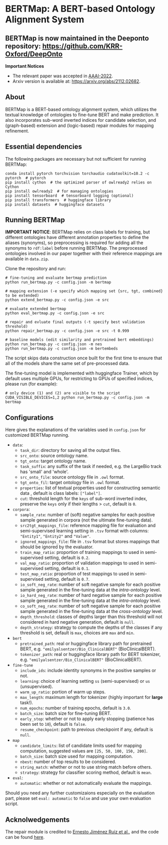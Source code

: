 # BERTMap: A BERT-based Ontology Alignment System

## BERTMap is now maintained in the Deeponto repository: https://github.com/KRR-Oxford/DeepOnto

**Important Notices**

- The relevant paper was accepted in [AAAI-2022](https://aaai.org/Conferences/AAAI-22/).
- Arxiv version is available at: https://arxiv.org/abs/2112.02682.


## About

BERTMap is a BERT-based ontology alignment system, which utilizes the textual knowledge of ontologies to fine-tune BERT and make prediction. It also incorporates sub-word inverted indices for candidate selection, and (graph-based) extension and (logic-based) repair modules for mapping refinement.

## Essential dependencies
The following packages are necessary but not sufficient for running BERTMap:
 ```
 conda install pytorch torchvision torchaudio cudatoolkit=10.2 -c pytorch  # pytorch
 pip install cython  # the optimized parser of owlready2 relies on Cython
 pip install owlready2  # for managing ontologies
 pip install tensorboard  # tensorboard logging (optional)
 pip install transformers  # huggingface library
 pip install datasets  # huggingface datasets
 ```

## Running BERTMap

**IMPORTANT NOTICE**: BERTMap relies on class labels for training, but different ontologies have different annotation properties to define the aliases (synonyms), so preprocessing is required for adding all the synonyms to ``rdf:label`` before running BERTMap. The preprocessed ontologies involved in our paper together with their reference mappings are available in ``data.zip``.

Clone the repository and run:
```
# fine-tuning and evaluate bertmap prediction 
python run_bertmap.py -c config.json -m bertmap

# mapping extension (-e specify which mapping set {src, tgt, combined} to be extended)
python extend_bertmap.py -c config.json -e src

# evaluate extended bertmap 
python eval_bertmap.py -c config.json -e src

# repair and evluate final outputs (-t specify best validation threshold)
python repair_bertmap.py -c config.json -e src -t 0.999

# baseline models (edit similarity and pretrained bert embeddings)
python run_bertmap.py -c config.json -m nes
python run_bertmap.py -c config.json -m bertembeds
```
The script skips data construction once built for the first time to ensure that all of the models 
share the same set of pre-processed data. 

The fine-tuning model is implemented with huggingface Trainer, which by default uses multiple GPUs, 
for restricting to GPUs of specified indices, please run (for example):
```
# only device (1) and (2) are visible to the script
CUDA_VISIBLE_DEVICES=1,2 python run_bertmap.py -c config.json -m bertmap 
```

## Configurations
Here gives the explanations of the variables used in `config.json` for customized BERTMap running.

- `data`:
  - ``task_dir``: directory for saving all the output files.
  - ``src_onto``: source ontology name.
  - ``tgt_onto``: target ontology name.
  - ``task_suffix``: any suffix of the task if needed, e.g. the LargeBio track has 'small' and 'whole'.
  - ``src_onto_file``: source ontology file in ``.owl`` format.
  - ``tgt_onto_fil``: target ontology file in ``.owl`` format.
  - ``properties``: list of textual properties used for constructing semantic data , default is class labels: ``["label"]``.
  - ``cut``: threshold length for the ``keys`` of sub-word inverted index, preserve the ``keys`` only if their lengths > ``cut``, default is ``0``.
- `corpora`:
  - `sample_rate`: number of (soft) negative samples for each positive sample generated in corpora (not the ultimate fine-tuning data). 
  - `src2tgt_mappings_file`: reference mapping file for evaluation and semi-supervised learning setting in `.tsv` format with columns: ``"Entity1"``, ``"Entity2"`` and ``"Value"``.
  - ``ignored_mappings_file``: file in `.tsv` format but stores mappings that should be ignored by the evaluator.
  - `train_map_ratio`: proportion of training mappings to used in semi-supervised setting, default is ``0.2``.
  - `val_map_ratio`: proportion of validation mappings to used in semi-supervised setting, default is ``0.1``.
  - `test_map_ratio`: proportion of test mappings to used in semi-supervised setting, default is ``0.7``.
  - `io_soft_neg_rate`: number of soft negative sample for each positive sample generated in the fine-tuning data at the *intra-ontology* level.
  - `io_hard_neg_rate`: number of hard negative sample for each positive sample generated in the fine-tuning data at the *intra-ontology* level.
  - `co_soft_neg_rate`: number of soft negative sample for each positive sample generated in the fine-tuning data at the *cross-ontology* level.
  - `depth_threshold`: classes of depths larger than this threshold will not considered in hard negative generation, default is `null`.
  - `depth_strategy`: strategy to compute the depths of the classes if any threshold is set, default is `max`, choices are `max` and `min`.
- `bert`
  - `pretrained_path`: real or huggingface library path for pretrained BERT, e.g. `"emilyalsentzer/Bio_ClinicalBERT"` (BioClinicalBERT).
  - `tokenizer_path`: real or huggingface library path for BERT tokenizer, e.g. `"emilyalsentzer/Bio_ClinicalBERT"` (BioClinicalBERT).
- `fine-tune`
  - `include_ids`: include identity synonyms in the positive samples or not.
  - `learning`: choice of learning setting `ss` (semi-supervised) or `us` (unsupervised).
  - `warm_up_ratio`: portion of warm up steps.
  - `max_length`: maximum length for tokenizer (highly important for **large** task!).
  - `num_epochs`: number of training epochs, default is `3.0`.
  - `batch_size`: batch size for fine-tuning BERT.
  - `early_stop`: whether or not to apply early stopping (patience has been set to `10`), default is `false`.
  - `resume_checkpoint`: path to previous checkpoint if any, default is `null`.
- `map`
  - `candidate_limits`: list of candidate limits used for mapping computation, suggested values are `[25, 50, 100, 150, 200]`.
  - `batch_size`: batch size used for mapping computation.
  - `nbest`: number of top results to be considered.
  - `string_match`: whether or not to use string match before others.
  - `strategy`: strategy for classifier scoring method, default is `mean`.
- `eval`: 
  - `automatic`: whether or not automatically evaluate the mappings.

Should you need any further customizaions especially on the evaluation part, please set `eval: automatic` to `false` and use your own evaluation script.

## Acknolwedgements

The repair module is credited to [Ernesto Jiménez Ruiz et al.](http://www.cs.ox.ac.uk/isg/projects/LogMap/papers/paper_ISWC2011.pdf), and the code can be found [here](https://github.com/ernestojimenezruiz/logmap-matcher).

